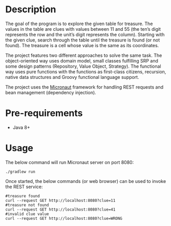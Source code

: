 # Description
The goal of the program is to explore the given table for treasure. The values in the table are clues with values between 11 and 55 (the ten’s digit represents the row and the unit’s digit represents the column). Starting with the given clue, search through the table until the treasure is found (or not found). The treasure is a cell whose value is the same as its coordinates.

The project features two different approaches to solve the same task.
The object-oriented way uses domain model, small classes fulfilling SRP and some design patterns (Repository, Value Object, Strategy).
The functional way uses pure functions with the functions as first-class citizens, recursion, native data structures and Groovy functional language support.

The project uses the [Micronaut](https://micronaut.io) framework for handling REST requests and bean management (dependency injection).
# Pre-requirements
* Java 8+

# Usage
The below command will run Micronaut server on port 8080:
```
./gradlew run
```
Once started, the below commands (or web browser) can be used to invoke the REST service:
```
#treasure found
curl --request GET http://localhost:8080?clue=11 
#treasure not found
curl --request GET http://localhost:8080?clue=41
#invalid clue value
curl --request GET http://localhost:8080?clue=WRONG
```
